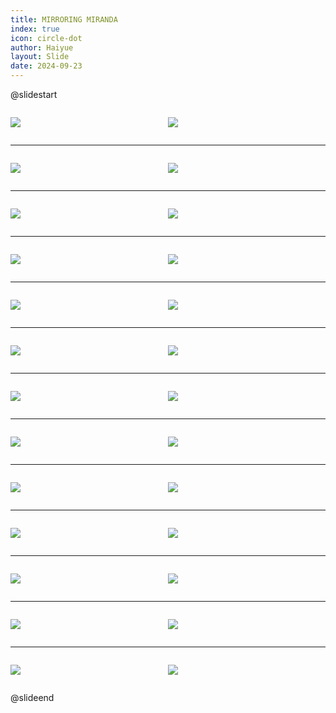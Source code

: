 ```yaml
---
title: MIRRORING MIRANDA
index: true
icon: circle-dot
author: Haiyue
layout: Slide
date: 2024-09-23
---
```

 
@slidestart

<div style="display:flex">
<div style="flex:1">

![](https://raw.githubusercontent.com/yclord/reading/refs/heads/master/english/Level-V/MIRRORING%20MIRANDA/001.webp)
</div>
<div style="flex:1">

![](https://raw.githubusercontent.com/yclord/reading/refs/heads/master/english/Level-V/MIRRORING%20MIRANDA/002.webp)
</div>
</div>

---

<div style="display:flex">
<div style="flex:1">

![](https://raw.githubusercontent.com/yclord/reading/refs/heads/master/english/Level-V/MIRRORING%20MIRANDA/003.webp)
</div>
<div style="flex:1">

![](https://raw.githubusercontent.com/yclord/reading/refs/heads/master/english/Level-V/MIRRORING%20MIRANDA/004.webp)
</div>
</div>

---

<div style="display:flex">
<div style="flex:1">

![](https://raw.githubusercontent.com/yclord/reading/refs/heads/master/english/Level-V/MIRRORING%20MIRANDA/005.webp)
</div>
<div style="flex:1">

![](https://raw.githubusercontent.com/yclord/reading/refs/heads/master/english/Level-V/MIRRORING%20MIRANDA/006.webp)
</div>
</div>

---

<div style="display:flex">
<div style="flex:1">

![](https://raw.githubusercontent.com/yclord/reading/refs/heads/master/english/Level-V/MIRRORING%20MIRANDA/007.webp)
</div>
<div style="flex:1">

![](https://raw.githubusercontent.com/yclord/reading/refs/heads/master/english/Level-V/MIRRORING%20MIRANDA/008.webp)
</div>
</div>

---

<div style="display:flex">
<div style="flex:1">

![](https://raw.githubusercontent.com/yclord/reading/refs/heads/master/english/Level-V/MIRRORING%20MIRANDA/009.webp)
</div>
<div style="flex:1">

![](https://raw.githubusercontent.com/yclord/reading/refs/heads/master/english/Level-V/MIRRORING%20MIRANDA/010.webp)
</div>
</div>

---

<div style="display:flex">
<div style="flex:1">

![](https://raw.githubusercontent.com/yclord/reading/refs/heads/master/english/Level-V/MIRRORING%20MIRANDA/011.webp)
</div>
<div style="flex:1">

![](https://raw.githubusercontent.com/yclord/reading/refs/heads/master/english/Level-V/MIRRORING%20MIRANDA/012.webp)
</div>
</div>

---

<div style="display:flex">
<div style="flex:1">

![](https://raw.githubusercontent.com/yclord/reading/refs/heads/master/english/Level-V/MIRRORING%20MIRANDA/013.webp)
</div>
<div style="flex:1">

![](https://raw.githubusercontent.com/yclord/reading/refs/heads/master/english/Level-V/MIRRORING%20MIRANDA/014.webp)
</div>
</div>

---

<div style="display:flex">
<div style="flex:1">

![](https://raw.githubusercontent.com/yclord/reading/refs/heads/master/english/Level-V/MIRRORING%20MIRANDA/015.webp)
</div>
<div style="flex:1">

![](https://raw.githubusercontent.com/yclord/reading/refs/heads/master/english/Level-V/MIRRORING%20MIRANDA/016.webp)
</div>
</div>

---

<div style="display:flex">
<div style="flex:1">

![](https://raw.githubusercontent.com/yclord/reading/refs/heads/master/english/Level-V/MIRRORING%20MIRANDA/017.webp)
</div>
<div style="flex:1">

![](https://raw.githubusercontent.com/yclord/reading/refs/heads/master/english/Level-V/MIRRORING%20MIRANDA/018.webp)
</div>
</div>

---

<div style="display:flex">
<div style="flex:1">

![](https://raw.githubusercontent.com/yclord/reading/refs/heads/master/english/Level-V/MIRRORING%20MIRANDA/019.webp)
</div>
<div style="flex:1">

![](https://raw.githubusercontent.com/yclord/reading/refs/heads/master/english/Level-V/MIRRORING%20MIRANDA/020.webp)
</div>
</div>

---

<div style="display:flex">
<div style="flex:1">

![](https://raw.githubusercontent.com/yclord/reading/refs/heads/master/english/Level-V/MIRRORING%20MIRANDA/021.webp)
</div>
<div style="flex:1">

![](https://raw.githubusercontent.com/yclord/reading/refs/heads/master/english/Level-V/MIRRORING%20MIRANDA/022.webp)
</div>
</div>

---

<div style="display:flex">
<div style="flex:1">

![](https://raw.githubusercontent.com/yclord/reading/refs/heads/master/english/Level-V/MIRRORING%20MIRANDA/023.webp)
</div>
<div style="flex:1">

![](https://raw.githubusercontent.com/yclord/reading/refs/heads/master/english/Level-V/MIRRORING%20MIRANDA/024.webp)
</div>
</div>

---

<div style="display:flex">
<div style="flex:1">

![](https://raw.githubusercontent.com/yclord/reading/refs/heads/master/english/Level-V/MIRRORING%20MIRANDA/025.webp)
</div>
<div style="flex:1">

![](https://raw.githubusercontent.com/yclord/reading/refs/heads/master/english/Level-V/MIRRORING%20MIRANDA/026.webp)
</div>
</div>

@slideend